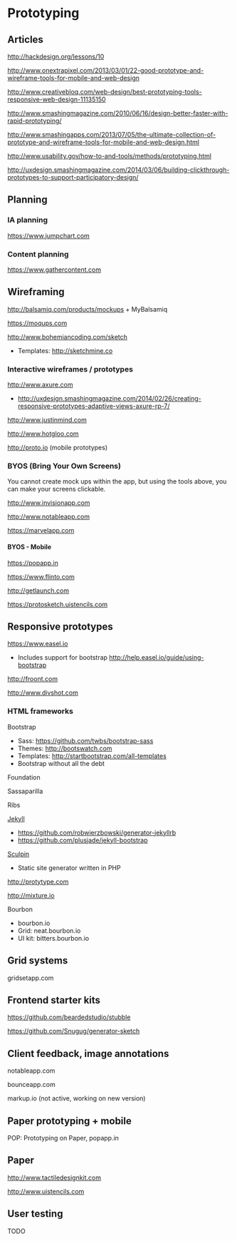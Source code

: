 # Prototyping

## Articles

http://hackdesign.org/lessons/10

http://www.onextrapixel.com/2013/03/01/22-good-prototype-and-wireframe-tools-for-mobile-and-web-design

http://www.creativebloq.com/web-design/best-prototyping-tools-responsive-web-design-11135150

http://www.smashingmagazine.com/2010/06/16/design-better-faster-with-rapid-prototyping/

http://www.smashingapps.com/2013/07/05/the-ultimate-collection-of-prototype-and-wireframe-tools-for-mobile-and-web-design.html

http://www.usability.gov/how-to-and-tools/methods/prototyping.html

http://uxdesign.smashingmagazine.com/2014/03/06/building-clickthrough-prototypes-to-support-participatory-design/

## Planning

### IA planning

https://www.jumpchart.com

### Content planning

https://www.gathercontent.com


## Wireframing

http://balsamiq.com/products/mockups + MyBalsamiq

https://moqups.com

http://www.bohemiancoding.com/sketch

   * Templates: http://sketchmine.co


### Interactive wireframes / prototypes

http://www.axure.com

   * http://uxdesign.smashingmagazine.com/2014/02/26/creating-responsive-prototypes-adaptive-views-axure-rp-7/

http://www.justinmind.com

http://www.hotgloo.com

http://proto.io (mobile prototypes)


### BYOS (Bring Your Own Screens)

You cannot create mock ups within the app, but using the tools above, you can make your screens clickable.

http://www.invisionapp.com

http://www.notableapp.com

https://marvelapp.com

#### BYOS - Mobile

https://popapp.in

https://www.flinto.com

http://getlaunch.com

https://protosketch.uistencils.com

## Responsive prototypes

https://www.easel.io
* Includes support for bootstrap http://help.easel.io/guide/using-bootstrap

http://froont.com

http://www.divshot.com

### HTML frameworks

Bootstrap

* Sass: https://github.com/twbs/bootstrap-sass
* Themes: http://bootswatch.com
* Templates: http://startbootstrap.com/all-templates
* Bootstrap without all the debt

Foundation

Sassaparilla

Ribs

[Jekyll](http://jekyllrb.com/)

* https://github.com/robwierzbowski/generator-jekyllrb   
* https://github.com/plusjade/jekyll-bootstrap

[Sculpin](https://sculpin.io)

* Static site generator written in PHP


http://protytype.com

http://mixture.io

Bourbon

   * bourbon.io
   * Grid: neat.bourbon.io
   * UI kit: bitters.bourbon.io

## Grid systems

gridsetapp.com

## Frontend starter kits

https://github.com/beardedstudio/stubble

https://github.com/Snugug/generator-sketch


## Client feedback, image annotations

notableapp.com

bounceapp.com

markup.io (not active, working on new version)


## Paper prototyping + mobile

POP: Prototyping on Paper, popapp.in

## Paper

http://www.tactiledesignkit.com

http://www.uistencils.com


## User testing

TODO
